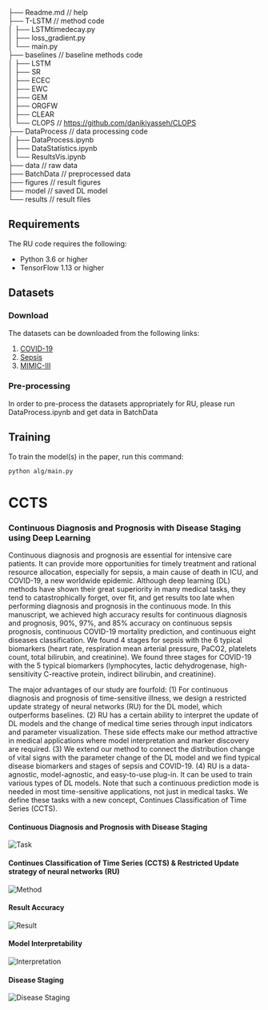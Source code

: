 ├── Readme.md                       // help  
    ├── T-LSTM                      // method code      
    │   ├── LSTMtimedecay.py      
    │   ├── loss_gradient.py  
    │   └── main.py             
    ├── baselines                   // baseline methods code   
    │   ├── LSTM  
    │   ├── SR  
    │   ├── ECEC                   
    │   ├── EWC             
    │   ├── GEM      
    │   ├── ORGFW           
    │   ├── CLEAR                     
    │   └── CLOPS                   // https://github.com/danikiyasseh/CLOPS  
    ├── DataProcess                 // data processing code   
    │   ├── DataProcess.ipynb         
    │   ├── DataStatistics.ipynb                
    │   └── ResultsVis.ipynb    
    ├── data                        // raw data   
    ├── BatchData                   // preprocessed data   
    ├── figures                     // result figures       
    ├── model                       // saved DL model  
    └── results                     // result files   


## Requirements

The RU code requires the following:

* Python 3.6 or higher
* TensorFlow 1.13 or higher

## Datasets

### Download

The datasets can be downloaded from the following links:
1) [COVID-19](https://github.com/SCXsunchenxi/CCTS/tree/main/data)
2) [Sepsis](https://physionet.org/content/challenge-2019/1.0.0/)
3) [MIMIC-III](https://github.com/SCXsunchenxi/mimic3-benchmarks)

### Pre-processing

In order to pre-process the datasets appropriately for RU, please run DataProcess.ipynb and get data in BatchData

## Training

To train the model(s) in the paper, run this command:

```
python alg/main.py
```

# CCTS
### Continuous Diagnosis and Prognosis with Disease Staging using Deep Learning 

Continuous diagnosis and prognosis are essential for intensive care patients. It can provide more opportunities for timely treatment and rational resource allocation, especially for sepsis, a main cause of death in ICU, and COVID-19, a new worldwide epidemic. Although deep learning (DL) methods have shown their great superiority in many medical tasks, they tend to catastrophically forget, over fit, and get results too late when performing diagnosis and prognosis in the continuous mode. In this manuscript, we achieved high accuracy results for continuous diagnosis and prognosis, 90%, 97%, and 85% accuracy on continuous sepsis prognosis, continuous COVID-19 mortality prediction, and continuous eight diseases classification. We found 4 stages for sepsis with the 6 typical biomarkers (heart rate, respiration mean arterial pressure, PaCO2, platelets count, total bilirubin, and creatinine). We found three stages for COVID-19 with the 5 typical biomarkers (lymphocytes, lactic dehydrogenase, high-sensitivity C-reactive protein, indirect bilirubin, and creatinine). 

The major advantages of our study are fourfold: (1) For continuous diagnosis and prognosis of time-sensitive illness, we design a restricted update strategy of neural networks (RU) for the DL model, which outperforms baselines. (2) RU has a certain ability to interpret the update of DL models and the change of medical time series through input indicators and parameter visualization. These side effects make our method attractive in medical applications where model interpretation and marker discovery are required. (3) We extend our method to connect the distribution change of vital signs with the parameter change of the DL model and we find typical disease biomarkers and stages of sepsis and COVID-19. (4) RU is a data-agnostic, model-agnostic, and easy-to-use plug-in. It can be used to train various types of DL models. Note that such a continuous prediction mode is needed in most time-sensitive applications, not just in medical tasks. We define these tasks with a new concept, Continues Classification of Time Series (CCTS).

#### Continuous Diagnosis and Prognosis with Disease Staging
![Task](https://raw.githubusercontent.com/SCXsunchenxi/CCTS/main/figure/introduction.png)

#### Continues Classification of Time Series (CCTS) & Restricted Update strategy of neural networks (RU)
![Method](https://raw.githubusercontent.com/SCXsunchenxi/CCTS/main/figure/method.png)

#### Result Accuracy
![Result](https://raw.githubusercontent.com/SCXsunchenxi/CCTS/main/figure/result1.png)

#### Model Interpretability
![Interpretation](https://raw.githubusercontent.com/SCXsunchenxi/CCTS/main/figure/result2.png)

#### Disease Staging
![Disease Staging](https://raw.githubusercontent.com/SCXsunchenxi/CCTS/main/figure/result3.png)
